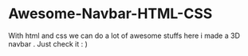 # Awesome-Navbar-HTML-CSS
With html and css we can do a lot of awesome stuffs 
here i made a 3D navbar . Just check it : )
